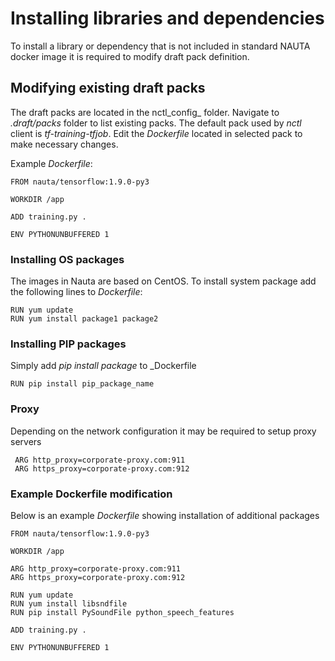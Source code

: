 # Installing libraries and dependencies
To install a library or dependency that is not included in standard NAUTA docker image it is required to modify draft pack definition.

## Modifying existing draft packs
The draft packs are located in the nctl_config_ folder. Navigate to _.draft/packs_ folder to list existing packs.
The default pack used by _nctl_ client is _tf-training-tfjob_. Edit the _Dockerfile_ located in selected pack to make necessary changes.

Example _Dockerfile_:

    FROM nauta/tensorflow:1.9.0-py3
    
    WORKDIR /app

    ADD training.py .
    
    ENV PYTHONUNBUFFERED 1
    

### Installing OS packages
The images in Nauta are based on CentOS. To install system package add the following lines to _Dockerfile_:

    RUN yum update
    RUN yum install package1 package2
    
    
### Installing PIP packages
Simply add _pip install package_ to _Dockerfile

    RUN pip install pip_package_name

### Proxy
Depending on the network configuration it may be required to setup proxy servers

     ARG http_proxy=corporate-proxy.com:911
     ARG https_proxy=corporate-proxy.com:912

### Example Dockerfile modification
Below is an example _Dockerfile_ showing installation of additional packages

  
    FROM nauta/tensorflow:1.9.0-py3
    
    WORKDIR /app

    ARG http_proxy=corporate-proxy.com:911
    ARG https_proxy=corporate-proxy.com:912
         
    RUN yum update
    RUN yum install libsndfile
    RUN pip install PySoundFile python_speech_features
    
    ADD training.py .
    
    ENV PYTHONUNBUFFERED 1
